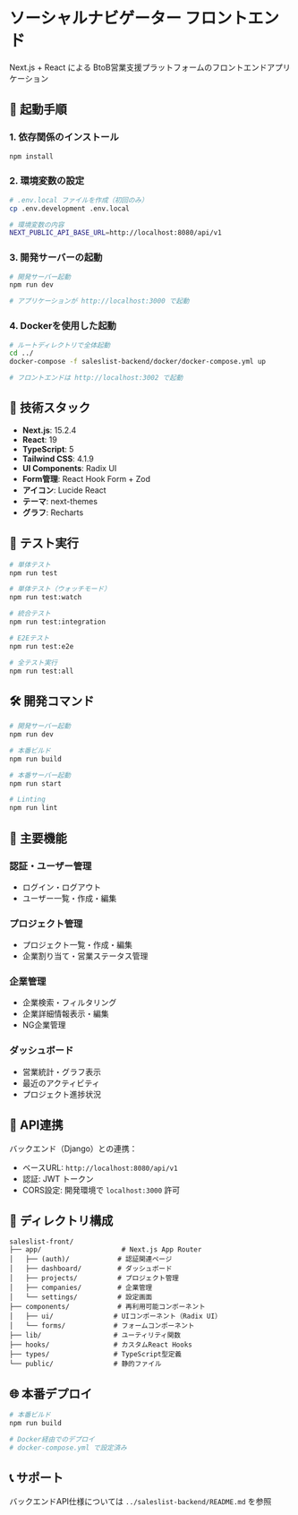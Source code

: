 # ソーシャルナビゲーター フロントエンド

Next.js + React による BtoB営業支援プラットフォームのフロントエンドアプリケーション

## 🚀 起動手順

### **1. 依存関係のインストール**
```bash
npm install
```

### **2. 環境変数の設定**
```bash
# .env.local ファイルを作成（初回のみ）
cp .env.development .env.local

# 環境変数の内容
NEXT_PUBLIC_API_BASE_URL=http://localhost:8080/api/v1
```

### **3. 開発サーバーの起動**
```bash
# 開発サーバー起動
npm run dev

# アプリケーションが http://localhost:3000 で起動
```

### **4. Dockerを使用した起動**
```bash
# ルートディレクトリで全体起動
cd ../
docker-compose -f saleslist-backend/docker/docker-compose.yml up

# フロントエンドは http://localhost:3002 で起動
```

## 🔧 技術スタック

- **Next.js**: 15.2.4
- **React**: 19
- **TypeScript**: 5
- **Tailwind CSS**: 4.1.9
- **UI Components**: Radix UI
- **Form管理**: React Hook Form + Zod
- **アイコン**: Lucide React
- **テーマ**: next-themes
- **グラフ**: Recharts

## 🧪 テスト実行

```bash
# 単体テスト
npm run test

# 単体テスト（ウォッチモード）
npm run test:watch

# 統合テスト
npm run test:integration

# E2Eテスト
npm run test:e2e

# 全テスト実行
npm run test:all
```

## 🛠️ 開発コマンド

```bash
# 開発サーバー起動
npm run dev

# 本番ビルド
npm run build

# 本番サーバー起動
npm run start

# Linting
npm run lint
```

## 📱 主要機能

### **認証・ユーザー管理**
- ログイン・ログアウト
- ユーザー一覧・作成・編集

### **プロジェクト管理**
- プロジェクト一覧・作成・編集
- 企業割り当て・営業ステータス管理

### **企業管理**
- 企業検索・フィルタリング
- 企業詳細情報表示・編集
- NG企業管理

### **ダッシュボード**
- 営業統計・グラフ表示
- 最近のアクティビティ
- プロジェクト進捗状況

## 🔗 API連携

バックエンド（Django）との連携：
- ベースURL: `http://localhost:8080/api/v1`
- 認証: JWT トークン
- CORS設定: 開発環境で `localhost:3000` 許可

## 📁 ディレクトリ構成

```
saleslist-front/
├── app/                    # Next.js App Router
│   ├── (auth)/            # 認証関連ページ
│   ├── dashboard/         # ダッシュボード
│   ├── projects/          # プロジェクト管理
│   ├── companies/         # 企業管理
│   └── settings/          # 設定画面
├── components/            # 再利用可能コンポーネント
│   ├── ui/               # UIコンポーネント（Radix UI）
│   └── forms/            # フォームコンポーネント
├── lib/                  # ユーティリティ関数
├── hooks/                # カスタムReact Hooks
├── types/                # TypeScript型定義
└── public/               # 静的ファイル
```

## 🌐 本番デプロイ

```bash
# 本番ビルド
npm run build

# Docker経由でのデプロイ
# docker-compose.yml で設定済み
```

## 📞 サポート

バックエンドAPI仕様については `../saleslist-backend/README.md` を参照
